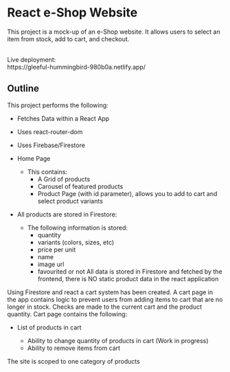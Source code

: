 # React e-Shop Website

This project is a mock-up of an e-Shop website. It allows users to select an item from stock, add to cart, and checkout.

<br />
Live deployment: 
<br />
https://gleeful-hummingbird-980b0a.netlify.app/

## Outline

This project performs the following:

-    Fetches Data within a React App
-    Uses react-router-dom
-    Uses Firebase/Firestore

-    Home Page
     -    This contains:
          -    A Grid of products
          -    Carousel of featured products
          -    Product Page (with id parameter), allows you to add to cart and select product variants
-    All products are stored in Firestore:
     -    The following information is stored:
          -    quantity
          -    variants (colors, sizes, etc)
          -    price per unit
          -    name
          -    image url
          -    favourited or not
               All data is stored in Firestore and fetched by the frontend, there is NO static product data in the react application

Using Firestore and react a cart system has been created. A cart page in the app contains logic to prevent users from adding items to cart that are no longer in stock. Checks are made to the current cart and the product quantity. Cart page contains the following:

-    List of products in cart

     -    Ability to change quantity of products in cart (Work in progress)
     -    Ability to remove items from cart

The site is scoped to one category of products
